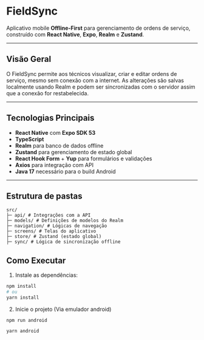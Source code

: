 # FieldSync

Aplicativo mobile **Offline-First** para gerenciamento de ordens de serviço, construído com **React Native**, **Expo**, **Realm** e **Zustand**.

---

## Visão Geral

O FieldSync permite aos técnicos visualizar, criar e editar ordens de serviço, mesmo sem conexão com a internet. As alterações são salvas localmente usando Realm e podem ser sincronizadas com o servidor assim que a conexão for restabelecida.

---

## Tecnologias Principais

- **React Native** com **Expo SDK 53**
- **TypeScript**
- **Realm** para banco de dados offline
- **Zustand** para gerenciamento de estado global
- **React Hook Form** + **Yup** para formulários e validações
- **Axios** para integração com API
- **Java 17** necessário para o build Android

---

## Estrutura de pastas

```
src/
├─ api/ # Integrações com a API
├─ models/ # Definições de modelos do Realm
├─ navigation/ # Lógicas de navegação
├─ screens/ # Telas do aplicativo
├─ store/ # Zustand (estado global)
├─ sync/ # Lógica de sincronização offline
```

## Como Executar

1. Instale as dependências:

```bash
npm install
# ou
yarn install
```

2. Inicie o projeto (Via emulador android)

```
npm run android

yarn android
```

